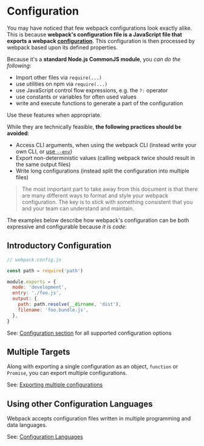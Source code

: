 # Configuration

You may have noticed that few webpack configurations look exactly alike. This is because **webpack's configuration file is a JavaScript file that exports a webpack [configuration](https://webpack.js.org/configuration/)**. This configuration is then processed by webpack based upon its defined properties.

Because it's a **standard Node.js CommonJS module**, you _can do the following_:

- Import other files via `require(...)`
- use utilities on npm via `require(...)`
- use JavaScript control flow expressions, e.g. the `?:` operator
- use constants or variables for often used values
- write and execute functions to generate a part of the configuration

Use these features when appropriate.

While they are technically feasible, **the following practices should be avoided**:

- Access CLI arguments, when using the webpack CLI (instead write your own CLI, or [use `--env`](https://webpack.js.org/api/cli/#env))
- Export non-deterministic values (calling webpack twice should result in the same output files)
- Write long configurations (instead split the configuration into multiple files)

> The most important part to take away from this document is that there are many different ways to format and style your webpack configuration. The key is to stick with something consistent that you and your team can understand and maintain.

The examples below describe how webpack's configuration can be both expressive and configurable because _it is code_:

## Introductory Configuration

```js
// webpack.config.js

const path = require('path')

module.exports = {
  mode: 'development',
  entry: './foo.js',
  output: {
    path: path.resolve(__dirname, 'dist'),
    filename: 'foo.bundle.js',
  },
}
```

See: [Configuration section](https://webpack.js.org/configuration/) for all supported configuration options

## Multiple Targets

Along with exporting a single configuration as an object, `function` or `Promise`, you can export multiple configurations.

See: [Exporting multiple configurations](https://webpack.js.org/configuration/configuration-types/#exporting-multiple-configurations)

## Using other Configuration Languages

Webpack accepts configuration files written in multiple programming and data languages.

See: [Configuration Languages](https://webpack.js.org/configuration/configuration-languages/)
